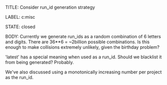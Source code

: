 TITLE:
Consider run_id generation strategy

LABEL:
c:misc

STATE:
closed

BODY:
Currently we generate run_ids as a random combination of 6 letters and digits. There are 36**6 = ~2billion possible combinations. Is this enough to make collisions extremely unlikely, given the birthday problem?

'latest' has a special meaning when used as a run_id. Should we blacklist it from being generated? Probably.

We've also discussed using a monotonically increasing number per project as the run_id.

